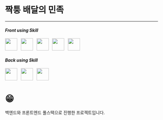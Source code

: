 # 짝퉁 배달의 민족
*****

#### _Front using Skill_
<img src="https://upload.wikimedia.org/wikipedia/commons/thumb/9/99/Unofficial_JavaScript_logo_2.svg/1200px-Unofficial_JavaScript_logo_2.svg.png" width="40px" height="40px"/>
&nbsp;
<img src="https://img1.daumcdn.net/thumb/R800x0/?scode=mtistory2&fname=https%3A%2F%2Ft1.daumcdn.net%2Fcfile%2Ftistory%2F2652D04357C6D9AC29" width="40px" height="40px"/>
&nbsp;
<img src="https://upload.wikimedia.org/wikipedia/commons/thumb/4/4c/Typescript_logo_2020.svg/512px-Typescript_logo_2020.svg.png" width="40px" height="40px"/>
&nbsp;
<img src="https://cdn.iconscout.com/icon/free/png-512/redux-283024.png" width="40px" height="40px"/>
&nbsp;
<img src="https://miro.medium.com/max/257/1*gGzRmUKNOC_X7klFjTk8EA.png" width="40px" height="40px"/>

#### _Back using Skill_
<img src="https://upload.wikimedia.org/wikipedia/commons/thumb/9/99/Unofficial_JavaScript_logo_2.svg/1200px-Unofficial_JavaScript_logo_2.svg.png" width="40px" height="40px"/>
&nbsp;
<img src="https://lakue119.github.io/img/skills/mysql.png" width="40px" height="40px"/>
&nbsp;
<img src="https://img.favpng.com/13/6/10/node-js-javascript-software-developer-computer-icons-angularjs-png-favpng-0kNgN4r1QbxCLtMPy1uv9yrhw_t.jpg" width="40px" height="40px"/>
&nbsp;


# 😁
백엔드와 프론트엔드 풀스택으로 진행한 프로젝트입니다.
 
